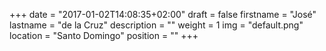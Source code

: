 +++
date = "2017-01-02T14:08:35+02:00"
draft = false
firstname = "José"
lastname = "de la Cruz"
description = ""
weight = 1
img = "default.png"
location = "Santo Domingo"
position = ""
+++

